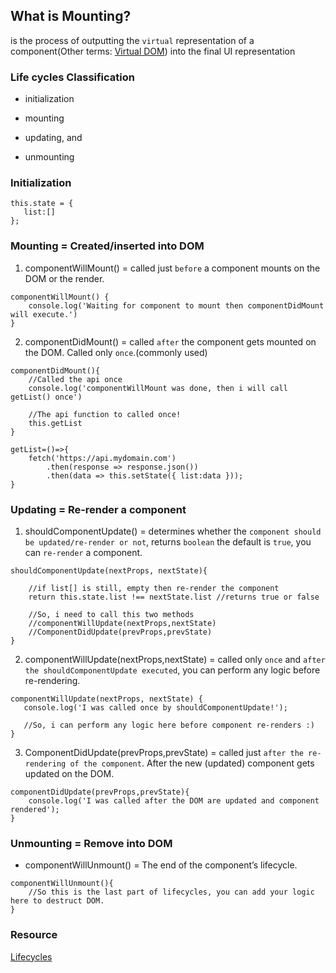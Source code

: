## What is Mounting?

is the process of outputting the `virtual` representation of a component(Other terms: [Virtual DOM](https://stackoverflow.com/questions/21965738/what-is-virtual-dom)) into the final UI representation


### Life cycles Classification

- initialization

- mounting

- updating, and

- unmounting


### Initialization

```
this.state = {
   list:[]
};
```


### Mounting = Created/inserted into DOM

1. componentWillMount() =  called just `before` a component mounts on the DOM or the render.

```
componentWillMount() {
    console.log('Waiting for component to mount then componentDidMount will execute.')
}
```

2. componentDidMount()  =  called `after` the component gets mounted on the DOM. Called only `once`.(commonly used)

```
componentDidMount(){
	//Called the api once
	console.log('componentWillMount was done, then i will call getList() once')

	//The api function to called once!
	this.getList
}

getList=()=>{
    fetch('https://api.mydomain.com')
        .then(response => response.json())
        .then(data => this.setState({ list:data }));
}
```

### Updating = Re-render a component

1. shouldComponentUpdate() = determines whether the `component should be updated/re-render or not`, returns `boolean` the default is `true`, you can `re-render` a component.

```
shouldComponentUpdate(nextProps, nextState){

    //if list[] is still, empty then re-render the component
    return this.state.list !== nextState.list //returns true or false

    //So, i need to call this two methods
    //componentWillUpdate(nextProps,nextState)
    //ComponentDidUpdate(prevProps,prevState)
}
```

2. componentWillUpdate(nextProps,nextState) =  called only `once` and `after the shouldComponentUpdate executed`, you can perform any logic before re-rendering.

```
componentWillUpdate(nextProps, nextState) {
   console.log('I was called once by shouldComponentUpdate!');

   //So, i can perform any logic here before component re-renders :)
}
```

3. ComponentDidUpdate(prevProps,prevState) = called just `after the re-rendering of the component`. After the new (updated) component gets updated on the DOM.

```
componentDidUpdate(prevProps,prevState){
	console.log('I was called after the DOM are updated and component rendered');
}
```

### Unmounting = Remove into DOM

- componentWillUnmount() = The end of the component’s lifecycle.

```
componentWillUnmount(){
	//So this is the last part of lifecycles, you can add your logic here to destruct DOM.
}
```




### Resource

[Lifecycles](https://www.freecodecamp.org/news/how-to-understand-a-components-lifecycle-methods-in-reactjs-e1a609840630/)
